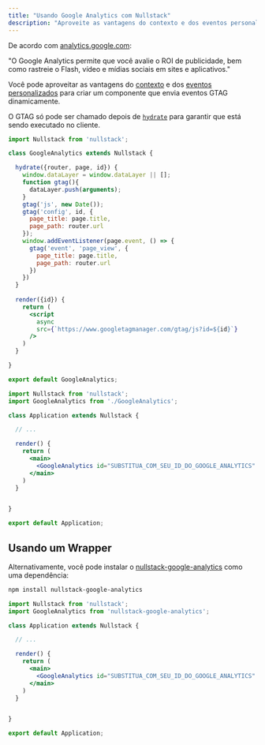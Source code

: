 ```yaml
---
title: "Usando Google Analytics com Nullstack"
description: "Aproveite as vantagens do contexto e dos eventos personalizados para criar um componente que envia eventos GTAG dinamicamente."
---
```


De acordo com [analytics.google.com](https://analytics.google.com):

"O Google Analytics permite que você avalie o ROI de publicidade, bem como rastreie o Flash, vídeo e mídias sociais em sites e aplicativos."

Você pode aproveitar as vantagens do [contexto](/pt-br/contexto) e dos [eventos personalizados](/pt-br/contexto-page) para criar um componente que envia eventos GTAG dinamicamente.

O GTAG só pode ser chamado depois de [`hydrate`](/pt-br/ciclo-de-vida-full-stack) para garantir que está sendo executado no cliente.

```jsx
import Nullstack from 'nullstack';

class GoogleAnalytics extends Nullstack {

  hydrate({router, page, id}) {
    window.dataLayer = window.dataLayer || [];
    function gtag(){
      dataLayer.push(arguments);
    }
    gtag('js', new Date());
    gtag('config', id, {
      page_title: page.title,
      page_path: router.url
    });
    window.addEventListener(page.event, () => {
      gtag('event', 'page_view', {
        page_title: page.title,
        page_path: router.url
      })
    })
  }
  
  render({id}) {
    return (
      <script 
        async
        src={`https://www.googletagmanager.com/gtag/js?id=${id}`}
      />
    )
  }

}

export default GoogleAnalytics;
```

```jsx
import Nullstack from 'nullstack';
import GoogleAnalytics from './GoogleAnalytics';

class Application extends Nullstack {

  // ...

  render() {
    return (
      <main>
        <GoogleAnalytics id="SUBSTITUA_COM_SEU_ID_DO_GOOGLE_ANALYTICS" />
      </main>
    )
  }


}

export default Application;
```

## Usando um Wrapper

Alternativamente, você pode instalar o [nullstack-google-analytics](https://github.com/Mortaro/nullstack-google-analytics) como uma dependência:

```sh
npm install nullstack-google-analytics
```

```jsx
import Nullstack from 'nullstack';
import GoogleAnalytics from 'nullstack-google-analytics';

class Application extends Nullstack {

  // ...

  render() {
    return (
      <main>
        <GoogleAnalytics id="SUBSTITUA_COM_SEU_ID_DO_GOOGLE_ANALYTICS" />
      </main>
    )
  }


}

export default Application;
```
